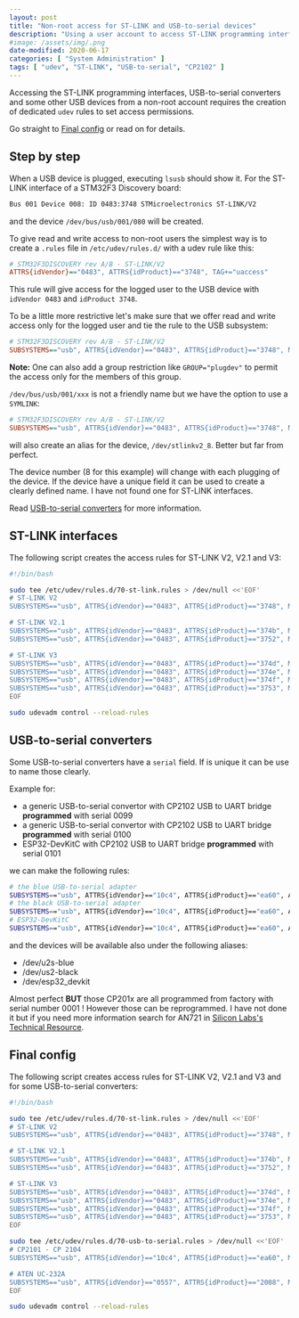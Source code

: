 ```yaml
---
layout: post
title: "Non-root access for ST-LINK and USB-to-serial devices"
description: "Using a user account to access ST-LINK programming interfaces, USB-to-serial converters and some other USB devices"
#image: /assets/img/.png
date-modified: 2020-06-17
categories: [ "System Administration" ]
tags: [ "udev", "ST-LINK", "USB-to-serial", "CP2102" ]
---
```


Accessing the ST-LINK programming interfaces, USB-to-serial converters and some other USB devices from a non-root account
requires the creation of dedicated `udev` rules to set access permissions.

Go straight to [Final config](#final-config) or read on for details.

## Step by step

When a USB device is plugged, executing `lsusb` should show it.
For the ST-LINK interface of a STM32F3 Discovery board:

```txt
Bus 001 Device 008: ID 0483:3748 STMicroelectronics ST-LINK/V2
```

and the device `/dev/bus/usb/001/080` will be created.

To give read and write access to non-root users the simplest way is to create a `.rules` file in `/etc/udev/rules.d/` 
with a udev rule like this:

```ini
# STM32F3DISCOVERY rev A/B - ST-LINK/V2
ATTRS{idVendor}=="0483", ATTRS{idProduct}=="3748", TAG+="uaccess"
```

This rule will give access for the logged user to the USB device with `idVendor 0483` and `idProduct 3748`.

To be a little more restrictive let's make sure that we offer read and write access only for the logged user
and tie the rule to the USB subsystem:

```ini
# STM32F3DISCOVERY rev A/B - ST-LINK/V2
SUBSYSTEMS=="usb", ATTRS{idVendor}=="0483", ATTRS{idProduct}=="3748", MODE="600", TAG+="uaccess"
```

**Note:** One can also add a group restriction like `GROUP="plugdev"` to permit the access only for the members of this group.

`/dev/bus/usb/001/xxx` is not a friendly name but we have the option to use a `SYMLINK`:

```ini
# STM32F3DISCOVERY rev A/B - ST-LINK/V2
SUBSYSTEMS=="usb", ATTRS{idVendor}=="0483", ATTRS{idProduct}=="3748", MODE="600", TAG+="uaccess", SYMLINK+="stlinkv2_%n"
```

will also create an alias for the device, `/dev/stlinkv2_8`. Better but far from perfect.

The device number (8 for this example) will change with each plugging of the device. If the device have a unique field
it can be used to create a clearly defined name. I have not found one for ST-LINK interfaces.

Read [USB-to-serial converters](#usb-to-serial-converters) for more information.

## ST-LINK interfaces

The following script creates the access rules for ST-LINK V2, V2.1 and V3:

```sh
#!/bin/bash

sudo tee /etc/udev/rules.d/70-st-link.rules > /dev/null <<'EOF'
# ST-LINK V2
SUBSYSTEMS=="usb", ATTRS{idVendor}=="0483", ATTRS{idProduct}=="3748", MODE="600", TAG+="uaccess", SYMLINK+="stlinkv2_%n"

# ST-LINK V2.1
SUBSYSTEMS=="usb", ATTRS{idVendor}=="0483", ATTRS{idProduct}=="374b", MODE="600", TAG+="uaccess", SYMLINK+="stlinkv2-1_%n"
SUBSYSTEMS=="usb", ATTRS{idVendor}=="0483", ATTRS{idProduct}=="3752", MODE="600", TAG+="uaccess", SYMLINK+="stlinkv2-1_%n"

# ST-LINK V3
SUBSYSTEMS=="usb", ATTRS{idVendor}=="0483", ATTRS{idProduct}=="374d", MODE="600", TAG+="uaccess", SYMLINK+="stlinkv3loader_%n"
SUBSYSTEMS=="usb", ATTRS{idVendor}=="0483", ATTRS{idProduct}=="374e", MODE="600", TAG+="uaccess", SYMLINK+="stlinkv3_%n"
SUBSYSTEMS=="usb", ATTRS{idVendor}=="0483", ATTRS{idProduct}=="374f", MODE="600", TAG+="uaccess", SYMLINK+="stlinkv3_%n"
SUBSYSTEMS=="usb", ATTRS{idVendor}=="0483", ATTRS{idProduct}=="3753", MODE="600", TAG+="uaccess", SYMLINK+="stlinkv3_%n"
EOF

sudo udevadm control --reload-rules
```

## USB-to-serial converters

Some USB-to-serial converters have a `serial` field. If is unique it can be use to name those clearly.

Example for:

- a generic USB-to-serial convertor with CP2102 USB to UART bridge **programmed** with serial 0099
- a generic USB-to-serial convertor with CP2102 USB to UART bridge **programmed** with serial 0100
- ESP32-DevKitC with CP2102 USB to UART bridge **programmed** with serial 0101

we can make the following rules:

```sh
# the blue USB-to-serial adapter
SUBSYSTEMS=="usb", ATTRS{idVendor}=="10c4", ATTRS{idProduct}=="ea60", ATTRS{serial}=="0099", MODE="600", TAG+="uaccess", SYMLINK+="u2s-blue"
# the black USB-to-serial adapter
SUBSYSTEMS=="usb", ATTRS{idVendor}=="10c4", ATTRS{idProduct}=="ea60", ATTRS{serial}=="0099", MODE="600", TAG+="uaccess", SYMLINK+="u2s-black"
# ESP32-DevKitC
SUBSYSTEMS=="usb", ATTRS{idVendor}=="10c4", ATTRS{idProduct}=="ea60", ATTRS{serial}=="0101", MODE="600", TAG+="uaccess", SYMLINK+="esp32-devkitc"
```

and the devices will be available also under the following aliases:

- /dev/u2s-blue
- /dev/us2-black
- /dev/esp32_devkit

Almost perfect **BUT** those CP201x are all programmed from factory with serial number 0001 ! However those can be reprogrammed.
I have not done it but if you need more information search for AN721 in [Silicon Labs's Technical Resource](https://www.silabs.com/support/resources.ct-application-notes.ct-example-code.p-interface).

## Final config

The following script creates access rules for ST-LINK V2, V2.1 and V3 and for some USB-to-serial converters:

```sh
#!/bin/bash

sudo tee /etc/udev/rules.d/70-st-link.rules > /dev/null <<'EOF'
# ST-LINK V2
SUBSYSTEMS=="usb", ATTRS{idVendor}=="0483", ATTRS{idProduct}=="3748", MODE="600", TAG+="uaccess", SYMLINK+="stlinkv2_%n"

# ST-LINK V2.1
SUBSYSTEMS=="usb", ATTRS{idVendor}=="0483", ATTRS{idProduct}=="374b", MODE="600", TAG+="uaccess", SYMLINK+="stlinkv2-1_%n"
SUBSYSTEMS=="usb", ATTRS{idVendor}=="0483", ATTRS{idProduct}=="3752", MODE="600", TAG+="uaccess", SYMLINK+="stlinkv2-1_%n"

# ST-LINK V3
SUBSYSTEMS=="usb", ATTRS{idVendor}=="0483", ATTRS{idProduct}=="374d", MODE="600", TAG+="uaccess", SYMLINK+="stlinkv3loader_%n"
SUBSYSTEMS=="usb", ATTRS{idVendor}=="0483", ATTRS{idProduct}=="374e", MODE="600", TAG+="uaccess", SYMLINK+="stlinkv3_%n"
SUBSYSTEMS=="usb", ATTRS{idVendor}=="0483", ATTRS{idProduct}=="374f", MODE="600", TAG+="uaccess", SYMLINK+="stlinkv3_%n"
SUBSYSTEMS=="usb", ATTRS{idVendor}=="0483", ATTRS{idProduct}=="3753", MODE="600", TAG+="uaccess", SYMLINK+="stlinkv3_%n"
EOF

sudo tee /etc/udev/rules.d/70-usb-to-serial.rules > /dev/null <<'EOF'
# CP2101 - CP 2104
SUBSYSTEMS=="usb", ATTRS{idVendor}=="10c4", ATTRS{idProduct}=="ea60", MODE="600", TAG+="uaccess", SYMLINK+="usb2ser_%n"

# ATEN UC-232A
SUBSYSTEMS=="usb", ATTRS{idVendor}=="0557", ATTRS{idProduct}=="2008", MODE="600", TAG+="uaccess", SYMLINK+="usb2ser_aten_%n"
EOF

sudo udevadm control --reload-rules
```
